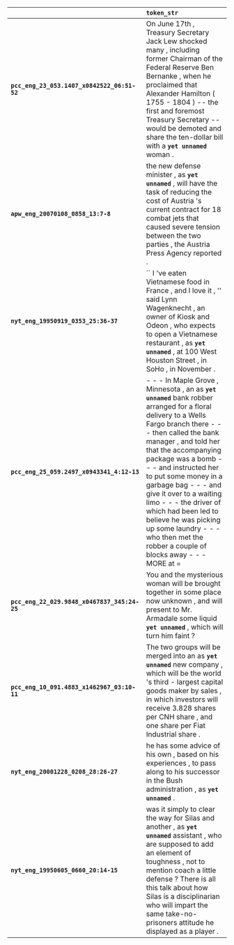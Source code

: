 |                                              | `token_str`                                                                                                                                                                                                                                                                                                                                                                                                                                                                                |
|:---------------------------------------------|:-------------------------------------------------------------------------------------------------------------------------------------------------------------------------------------------------------------------------------------------------------------------------------------------------------------------------------------------------------------------------------------------------------------------------------------------------------------------------------------------|
| **`pcc_eng_23_053.1407_x0842522_06:51-52`**  | On June 17th , Treasury Secretary Jack Lew shocked many , including former Chairman of the Federal Reserve Ben Bernanke , when he proclaimed that Alexander Hamilton ( 1755 - 1804 ) -- the first and foremost Treasury Secretary -- would be demoted and share the ten-dollar bill with a __`yet unnamed`__ woman .                                                                                                                                                                       |
| **`apw_eng_20070108_0858_13:7-8`**           | the new defense minister , as __`yet unnamed`__ , will have the task of reducing the cost of Austria 's current contract for 18 combat jets that caused severe tension between the two parties , the Austria Press Agency reported .                                                                                                                                                                                                                                                       |
| **`nyt_eng_19950919_0353_25:36-37`**         | `` I 've eaten Vietnamese food in France , and I love it , '' said Lynn Wagenknecht , an owner of Kiosk and Odeon , who expects to open a Vietnamese restaurant , as __`yet unnamed`__ , at 100 West Houston Street , in SoHo , in November .                                                                                                                                                                                                                                              |
| **`pcc_eng_25_059.2497_x0943341_4:12-13`**   | - - - In Maple Grove , Minnesota , an as __`yet unnamed`__ bank robber arranged for a floral delivery to a Wells Fargo branch there - - - then called the bank manager , and told her that the accompanying package was a bomb - - - and instructed her to put some money in a garbage bag - - - and give it over to a waiting limo - - - the driver of which had been led to believe he was picking up some laundry - - - who then met the robber a couple of blocks away - - - MORE at = |
| **`pcc_eng_22_029.9848_x0467837_345:24-25`** | You and the mysterious woman will be brought together in some place now unknown , and will present to Mr. Armadale some liquid __`yet unnamed`__ , which will turn him faint ?                                                                                                                                                                                                                                                                                                             |
| **`pcc_eng_10_091.4883_x1462967_03:10-11`**  | The two groups will be merged into an as __`yet unnamed`__ new company , which will be the world 's third - largest capital goods maker by sales , in which investors will receive 3.828 shares per CNH share , and one share per Fiat Industrial share .                                                                                                                                                                                                                                  |
| **`nyt_eng_20001228_0208_28:26-27`**         | he has some advice of his own , based on his experiences , to pass along to his successor in the Bush administration , as __`yet unnamed`__ .                                                                                                                                                                                                                                                                                                                                              |
| **`nyt_eng_19950605_0660_20:14-15`**         | was it simply to clear the way for Silas and another , as __`yet unnamed`__ assistant , who are supposed to add an element of toughness , not to mention coach a little defense ? There is all this talk about how Silas is a disciplinarian who will impart the same take-no-prisoners attitude he displayed as a player .                                                                                                                                                                |